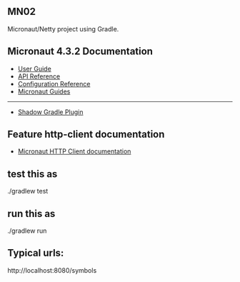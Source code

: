 ## MN02

Micronaut/Netty project using Gradle.

## Micronaut 4.3.2 Documentation

- [User Guide](https://docs.micronaut.io/4.3.2/guide/index.html)
- [API Reference](https://docs.micronaut.io/4.3.2/api/index.html)
- [Configuration Reference](https://docs.micronaut.io/4.3.2/guide/configurationreference.html)
- [Micronaut Guides](https://guides.micronaut.io/index.html)
---

- [Shadow Gradle Plugin](https://plugins.gradle.org/plugin/com.github.johnrengelman.shadow)
## Feature http-client documentation

- [Micronaut HTTP Client documentation](https://docs.micronaut.io/latest/guide/index.html#httpClient)


## test this as

./gradlew test

## run this as

./gradlew run

## Typical urls:

http://localhost:8080/symbols


